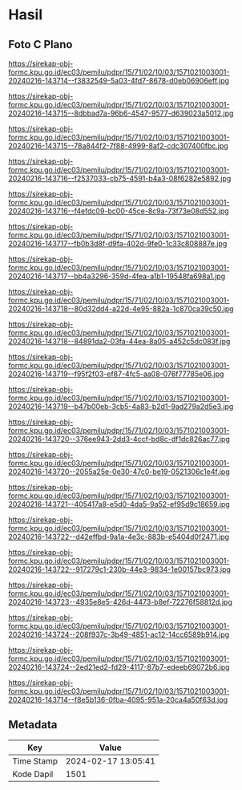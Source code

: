 # Hasil

## Foto C Plano

https://sirekap-obj-formc.kpu.go.id/ec03/pemilu/pdpr/15/71/02/10/03/1571021003001-20240216-143714--f3832549-5a03-4fd7-8678-d0eb06906eff.jpg

https://sirekap-obj-formc.kpu.go.id/ec03/pemilu/pdpr/15/71/02/10/03/1571021003001-20240216-143715--8dbbad7a-96b6-4547-9577-d639023a5012.jpg

https://sirekap-obj-formc.kpu.go.id/ec03/pemilu/pdpr/15/71/02/10/03/1571021003001-20240216-143715--78a844f2-7f88-4999-8af2-cdc307400fbc.jpg

https://sirekap-obj-formc.kpu.go.id/ec03/pemilu/pdpr/15/71/02/10/03/1571021003001-20240216-143716--f2537033-cb75-4591-b4a3-08f6282e5892.jpg

https://sirekap-obj-formc.kpu.go.id/ec03/pemilu/pdpr/15/71/02/10/03/1571021003001-20240216-143716--f4efdc09-bc00-45ce-8c9a-73f73e08d552.jpg

https://sirekap-obj-formc.kpu.go.id/ec03/pemilu/pdpr/15/71/02/10/03/1571021003001-20240216-143717--fb0b3d8f-d9fa-402d-9fe0-1c33c808887e.jpg

https://sirekap-obj-formc.kpu.go.id/ec03/pemilu/pdpr/15/71/02/10/03/1571021003001-20240216-143717--bb4a3296-359d-4fea-a1b1-19548fa698a1.jpg

https://sirekap-obj-formc.kpu.go.id/ec03/pemilu/pdpr/15/71/02/10/03/1571021003001-20240216-143718--80d32dd4-a22d-4e95-882a-1c870ca39c50.jpg

https://sirekap-obj-formc.kpu.go.id/ec03/pemilu/pdpr/15/71/02/10/03/1571021003001-20240216-143718--84891da2-03fa-44ea-8a05-a452c5dc083f.jpg

https://sirekap-obj-formc.kpu.go.id/ec03/pemilu/pdpr/15/71/02/10/03/1571021003001-20240216-143719--f95f2f03-ef87-4fc5-aa08-076f77785e06.jpg

https://sirekap-obj-formc.kpu.go.id/ec03/pemilu/pdpr/15/71/02/10/03/1571021003001-20240216-143719--b47b00eb-3cb5-4a83-b2d1-9ad279a2d5e3.jpg

https://sirekap-obj-formc.kpu.go.id/ec03/pemilu/pdpr/15/71/02/10/03/1571021003001-20240216-143720--376ee943-2dd3-4ccf-bd8c-df1dc826ac77.jpg

https://sirekap-obj-formc.kpu.go.id/ec03/pemilu/pdpr/15/71/02/10/03/1571021003001-20240216-143720--2055a25e-0e30-47c0-be19-0521306c1e4f.jpg

https://sirekap-obj-formc.kpu.go.id/ec03/pemilu/pdpr/15/71/02/10/03/1571021003001-20240216-143721--405417a8-e5d0-4da5-9a52-ef95d9c18659.jpg

https://sirekap-obj-formc.kpu.go.id/ec03/pemilu/pdpr/15/71/02/10/03/1571021003001-20240216-143722--d42effbd-9a1a-4e3c-883b-e5404d0f2471.jpg

https://sirekap-obj-formc.kpu.go.id/ec03/pemilu/pdpr/15/71/02/10/03/1571021003001-20240216-143722--917279c1-230b-44e3-9834-1e00157bc973.jpg

https://sirekap-obj-formc.kpu.go.id/ec03/pemilu/pdpr/15/71/02/10/03/1571021003001-20240216-143723--4935e8e5-426d-4473-b8ef-72276f58812d.jpg

https://sirekap-obj-formc.kpu.go.id/ec03/pemilu/pdpr/15/71/02/10/03/1571021003001-20240216-143724--208f937c-3b49-4851-ac12-14cc6589b914.jpg

https://sirekap-obj-formc.kpu.go.id/ec03/pemilu/pdpr/15/71/02/10/03/1571021003001-20240216-143724--2ed21ed2-fd29-4117-87b7-edeeb69072b6.jpg

https://sirekap-obj-formc.kpu.go.id/ec03/pemilu/pdpr/15/71/02/10/03/1571021003001-20240216-143714--f8e5b136-0fba-4095-951a-20ca4a50f63d.jpg


## Metadata

| Key        | Value               |
| ---------- | ------------------- |
| Time Stamp | 2024-02-17 13:05:41 |
| Kode Dapil | 1501                |



